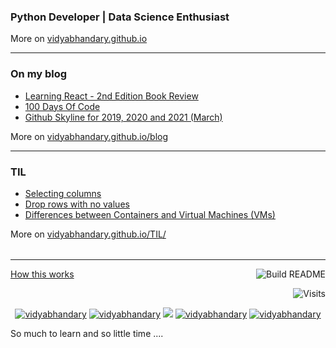 ###  Python Developer | Data Science Enthusiast 
More on [vidyabhandary.github.io](https://vidyabhandary.github.io)

<table><tr>

---

### On my blog
<!-- blog starts -->
* [Learning React - 2nd Edition Book Review](https://vidyabhandary.github.io/blog/2021/12/23/LearningReactBookReview.html)
* [100 Days Of Code](https://vidyabhandary.github.io/blog/2021/05/11/100DaysOfCode.html)
* [Github Skyline for 2019, 2020 and 2021 (March)](https://vidyabhandary.github.io/blog/github/2021/03/07/github-skyline.html)
<!-- blog ends -->
More on [vidyabhandary.github.io/blog](https://vidyabhandary.github.io/blog/)
</tr>
<tr>

---
  
### TIL
<!-- tils starts -->

* [Selecting columns](https://github.com/vidyabhandary/til/blob/master/pandas-numpy/select_columns.md)
* [Drop rows with no values](https://github.com/vidyabhandary/til/blob/master/pandas-numpy/drop_na.md)
* [Differences between Containers and Virtual Machines (VMs)](https://github.com/vidyabhandary/til/blob/master/misc/ContainersVsVMs.md)
<!-- tils ends -->
More on [vidyabhandary.github.io/TIL/](https://vidyabhandary.github.io/TIL/)
</tr></table>

---

<a href="https://vidyabhandary.github.io/blog/github/2020/07/27/Self-updating-profile-readme.html">How this works</a>
<a href="https://github.com/vidyabhandary/vidyabhandary/actions"><img src="https://github.com/vidyabhandary/vidyabhandary/workflows/Build%20README/badge.svg" align="right" alt="Build README"></a> 

<a href="https://visitor-badge.laobi.icu/badge?page_id=vidyabhandary.visitor-badge&title=Visits"><img src="https://visitor-badge.laobi.icu/badge?page_id=vidyabhandary.visitor-badge&title=Visits" align="right" alt="Visits"></a> 

<p></br></p>
<p align="center">
  <a href="https://in.linkedin.com/in/vidyabhandary" target="blank"><img src="https://img.shields.io/badge/LinkedIn-0077B5?style=for-the-badge&logo=linkedin&logoColor=white" alt="vidyabhandary"/></a> 
  <a href="https://vidyabhandary.medium.com" target="blank"><img src="https://img.shields.io/badge/Medium-12100E?style=for-the-badge&logo=medium&logoColor=white" alt="vidyabhandary" /></a> 
  <a href="https://twitter.com/vidya_bhandary" target="blank"><img src="https://img.shields.io/badge/Twitter-1DA1F2?style=for-the-badge&logo=twitter&logoColor=white" /></a> 
    <a href="https://dev.to/vidyabhandary" target="blank"><img src="https://img.shields.io/badge/dev.to-0A0A0A?style=for-the-badge&logo=dev.to&logoColor=white" alt="vidyabhandary" /></a>
  <a href="https://kaggle.com/vidyabhandary" target="blank"><img src="https://img.shields.io/badge/KAGGLE-20BEFF?&style=for-the-badge&logo=kaggle&logoColor=white" alt="vidyabhandary"  /></a> 
</p>  

So much to learn and so little time ....


<!-- ### Hi there 👋 --->
<!--
<a href="https://in.linkedin.com/in/vidyabhandary"><img height="24" width="24" src="https://cdn.jsdelivr.net/npm/simple-icons@v3/icons/linkedin.svg" /></a>
-->
<!--
**vidyabhandary/vidyabhandary** is a ✨ _special_ ✨ repository because its `README.md` (this file) appears on your GitHub profile.
-->
<!--
Here are some ideas to get you started:

- 🔭 I’m currently working on ...
- 🌱 I’m currently learning ...
- 👯 I’m looking to collaborate on ...
- 🤔 I’m looking for help with ...
- 💬 Ask me about ...
- 📫 How to reach me: ...
- 😄 Pronouns: ...
- ⚡ Fun fact: ...
-->
